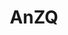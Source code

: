 ---
layout: home

title: AnZQ
titleTemplate: Vite & Vue Powered Static Site Generator

hero:
    name: AnZQ-Blog
    text: 
    tagline: 在线文档
    actions:
        - theme: brand
          text: View on GitHub
          link: https://github.com/anzq-yy/blog
        - theme: brand
          text: Todo List
          link: /todo
features:
    - icon: ⚡️
      title: 后端文档库
      details: Java, Spring
    - icon: 🖖
      title: 前端文档库
      details: Js, Vue
    - icon: 🛠️
      title: 工具文档库
      details: Jetbrains
---